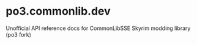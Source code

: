# po3.commonlib.dev
Unofficial API reference docs for CommonLibSSE Skyrim modding library (po3 fork) 
